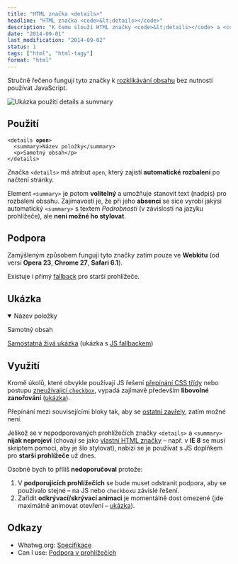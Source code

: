 ```yaml
---
title: "HTML značka <details>"
headline: "HTML značka <code>&lt;details></code>"
description: "K čemu slouží HTML značky <code>&lt;details></code> a <code>&lt;summary></code>."
date: "2014-09-01"
last_modification: "2014-09-02"
status: 1
tags: ["html", "html-tagy"]
format: "html"
---
```


<p>Stručně řečeno fungují tyto značky k <a href="/prepinani-vzhledu">rozklikávání obsahu</a> bez nutnosti používat JavaScript.</p>

<p><img src="/files/details/details-ukazka.gif" alt="Ukázka použití details a summary" class="border"></p>



<h2 id="pouziti">Použití</h2>

<pre><code>&lt;details <b>open</b>>
  &lt;summary>Název položky&lt;/summary>
  &lt;p>Samotný obsah&lt;/p>
&lt;/details></code></pre>

<p>Značka <code>&lt;details></code> má atribut <code>open</code>, který zajistí <b>automatické rozbalení</b> po načtení stránky.</p>

<p>Element <code>&lt;summary></code> je potom <b>volitelný</b> a umožňuje stanovit text (nadpis) pro rozbalení obsahu. Zajímavostí je, že při jeho <b>absenci</b> se sice vyrobí jakýsi automatický <code>&lt;summary></code> s textem <i>Podrobnosti</i> (v závislosti na jazyku prohlížeče), ale <b>není možné ho stylovat</b>.</p>



<h2 id="podpora">Podpora</h2>

<p>Zamýšleným způsobem fungují tyto značky zatím pouze ve <b>Webkitu</b> (od versí <b>Opera 23</b>, <b>Chrome 27</b>, <b>Safari 6.1</b>).</p>

<p>Existuje i přímý <a href="https://gist.github.com/remy/370590">fallback</a> pro starší prohlížeče.</p>



<h2 id="ukazka">Ukázka</h2>

<div class="live">
<details open>
  <summary>Název položky</summary>
  <p>Samotný obsah</p>
</details>
</div>
<p><a href="https://kod.djpw.cz/zifb">Samostatná živá ukázka</a> (ukázka s <a href="https://kod.djpw.cz/ajfb">JS fallbackem</a>)</p>



<h2 id="vyuziti">Využití</h2>

<p>Kromě úkolů, které obvykle používají JS řešení <a href="/prepinani-trid">přepínání CSS třídy</a> nebo postupu <a href="/css-rozbalovani">zneužívající <code>checkbox</code></a>, vypadá zajímavě především <b>libovolné zanořování</b> (<a href="https://kod.djpw.cz/bjfb">ukázka</a>).</p>

<p>Přepínání mezi souvisejícími bloky tak, aby se <a href="/zobrazit-skryt#rozklikavani">ostatní zavřely</a>, zatím možné není.</p>

<p>Jelikož se v nepodporovaných prohlížečích značky <code>&lt;details></code> a <code>&lt;summary></code> <b>nijak neprojeví</b> (chovají se jako <a href="/vlastni-html-znacky">vlastní HTML značky</a> – např. v <b>IE 8</b> se musí skriptem pomoci, aby je šlo stylovat), nabízí se je používat s JS doplňkem pro <b>starší prohlížeče</b> už dnes.</p>

<p>Osobně bych to příliš <b>nedoporučoval</b> protože:</p>

<ol>
  <li>V <b>podporujících prohlížečích</b> se bude muset odstranit podpora, aby se používalo stejné – na JS nebo <code>checkbox</code>u závislé řešení.</li>
  
  <li>Zařídit <b>odkrývací/skrývací animaci</b> je momentálně dost omezené (jde maximálně animovat otevření – <a href="https://kod.djpw.cz/cjfb">ukázka</a>).</li>
</ol>




<h2 id="odkazy">Odkazy</h2>

<ul>
  <li>Whatwg.org: <a href="http://www.whatwg.org/specs/web-apps/current-work/multipage/forms.html#the-details-element">Specifikace</a></li>
  
  <li>Can I use: <a href="http://caniuse.com/#feat=details">Podpora v prohlížečích</a></li>
</ul>